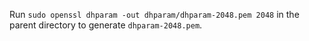 Run `sudo openssl dhparam -out dhparam/dhparam-2048.pem 2048` in the parent directory to generate `dhparam-2048.pem`.
